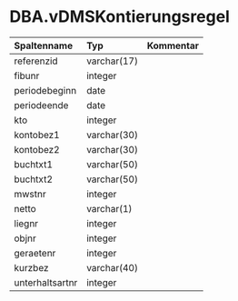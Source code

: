 # DBA.vDMSKontierungsregel

|Spaltenname|Typ|Kommentar|
|:----------|:--|:--------|
|referenzid|varchar(17)||
|fibunr|integer||
|periodebeginn|date||
|periodeende|date||
|kto|integer||
|kontobez1|varchar(30)||
|kontobez2|varchar(30)||
|buchtxt1|varchar(50)||
|buchtxt2|varchar(50)||
|mwstnr|integer||
|netto|varchar(1)||
|liegnr|integer||
|objnr|integer||
|geraetenr|integer||
|kurzbez|varchar(40)||
|unterhaltsartnr|integer||
